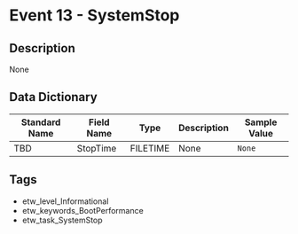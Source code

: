 # Event 13 - SystemStop

## Description
None

## Data Dictionary
|Standard Name|Field Name|Type|Description|Sample Value|
|---|---|---|---|---|
|TBD|StopTime|FILETIME|None|`None`|

## Tags
* etw_level_Informational
* etw_keywords_BootPerformance
* etw_task_SystemStop